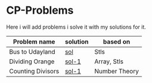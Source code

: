 # CP-Problems

Here i will add problems i solve it with my solutions for it.

| Problem name      | solution                         | based on      |
|-------------------|----------------------------------|---------------|
| Bus to Udayland   | [sol](./Bus_to_Udayland.cpp)     | Stls          |
| Dividing Orange   | [sol-1](./Dividing_Orange.cpp)   | Array, Stls   |
| Counting Divisors | [sol-1](./Counting_Divisors.cpp) | Number Theory |